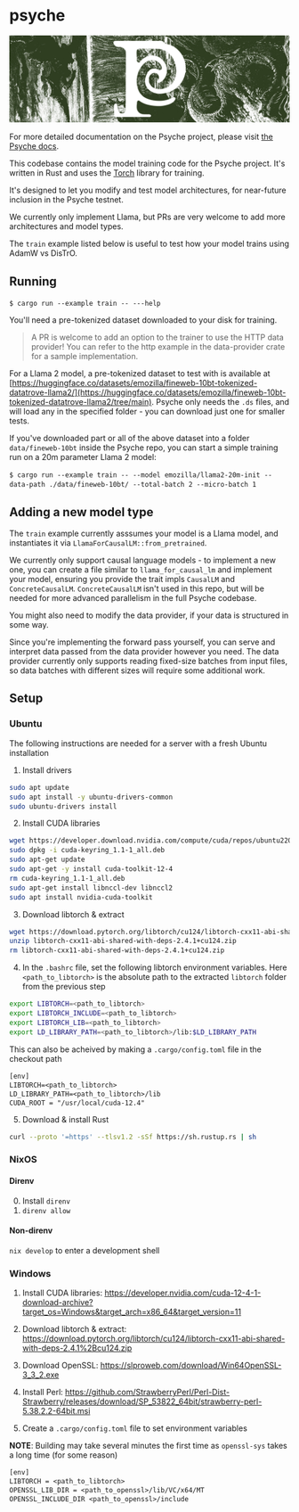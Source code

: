 # psyche

<p align="center" width="100%">
    <img src="./psyche.jpg"> 
</p>

For more detailed documentation on the Psyche project, please visit [the Psyche docs](https://docs.psyche.network).

This codebase contains the model training code for the Psyche project.
It's written in Rust and uses the [Torch](https://pytorch.org/) library for training.

It's designed to let you modify and test model architectures, for near-future inclusion in the Psyche testnet.

We currently only implement Llama, but PRs are very welcome to add more architectures and model types.

The `train` example listed below is useful to test how your model trains using AdamW vs DisTrO.

## Running

`$ cargo run --example train -- ---help`

You'll need a pre-tokenized dataset downloaded to your disk for training.

> A PR is welcome to add an option to the trainer to use the HTTP data provider! You can refer to the http example in the data-provider crate for a sample implementation.

For a Llama 2 model, a pre-tokenized dataset to test with is available at [https://huggingface.co/datasets/emozilla/fineweb-10bt-tokenized-datatrove-llama2/](https://huggingface.co/datasets/emozilla/fineweb-10bt-tokenized-datatrove-llama2/tree/main). Psyche only needs the `.ds` files, and will load any in the specified folder - you can download just one for smaller tests.

If you've downloaded part or all of the above dataset into a folder `data/fineweb-10bt` inside the Psyche repo, you can start a simple training run on a 20m parameter Llama 2 model:

`$ cargo run --example train -- --model emozilla/llama2-20m-init --data-path ./data/fineweb-10bt/ --total-batch 2 --micro-batch 1`

## Adding a new model type
The `train` example currently asssumes your model is a Llama model, and instantiates it via `LlamaForCausalLM::from_pretrained`.

We currently only support causal language models - to implement a new one, you can create a file similar to `llama_for_causal_lm` and implement your model, ensuring you provide the trait impls `CausalLM` and `ConcreteCausalLM`. `ConcreteCausalLM` isn't used in this repo, but will be needed for more advanced parallelism in the full Psyche codebase.

You might also need to modify the data provider, if your data is structured in some way.

Since you're implementing the forward pass yourself, you can serve and interpret data passed from the data provider however you need.
The data provider currently only supports reading fixed-size batches from input files, so data batches with different sizes will require some additional work.


## Setup

### Ubuntu

The following instructions are needed for a server with a fresh Ubuntu installation

1. Install drivers

```bash
sudo apt update
sudo apt install -y ubuntu-drivers-common
sudo ubuntu-drivers install
```

2. Install CUDA libraries

```bash
wget https://developer.download.nvidia.com/compute/cuda/repos/ubuntu2204/x86_64/cuda-keyring_1.1-1_all.deb
sudo dpkg -i cuda-keyring_1.1-1_all.deb
sudo apt-get update
sudo apt-get -y install cuda-toolkit-12-4
rm cuda-keyring_1.1-1_all.deb
sudo apt-get install libnccl-dev libnccl2
sudo apt install nvidia-cuda-toolkit
```

3. Download libtorch & extract

```bash
wget https://download.pytorch.org/libtorch/cu124/libtorch-cxx11-abi-shared-with-deps-2.4.1%2Bcu124.zip
unzip libtorch-cxx11-abi-shared-with-deps-2.4.1+cu124.zip
rm libtorch-cxx11-abi-shared-with-deps-2.4.1+cu124.zip
```

4. In the `.bashrc` file, set the following libtorch environment variables. Here `<path_to_libtorch>` is the absolute path
   to the extracted `libtorch` folder from the previous step

```bash
export LIBTORCH=<path_to_libtorch>
export LIBTORCH_INCLUDE=<path_to_libtorch>
export LIBTORCH_LIB=<path_to_libtorch>
export LD_LIBRARY_PATH=<path_to_libtorch>/lib:$LD_LIBRARY_PATH
```

This can also be acheived by making a `.cargo/config.toml` file in the checkout path

```
[env]
LIBTORCH=<path_to_libtorch>
LD_LIBRARY_PATH=<path_to_libtorch>/lib
CUDA_ROOT = "/usr/local/cuda-12.4"
```

5. Download & install Rust

```bash
curl --proto '=https' --tlsv1.2 -sSf https://sh.rustup.rs | sh
```

### NixOS

#### Direnv

0. Install `direnv`
1. `direnv allow`

#### Non-direnv

`nix develop` to enter a development shell

### Windows

1. Install CUDA libraries: https://developer.nvidia.com/cuda-12-4-1-download-archive?target_os=Windows&target_arch=x86_64&target_version=11

2. Download libtorch & extract: https://download.pytorch.org/libtorch/cu124/libtorch-cxx11-abi-shared-with-deps-2.4.1%2Bcu124.zip

3. Download OpenSSL: https://slproweb.com/download/Win64OpenSSL-3_3_2.exe

4. Install Perl: https://github.com/StrawberryPerl/Perl-Dist-Strawberry/releases/download/SP_53822_64bit/strawberry-perl-5.38.2.2-64bit.msi

5. Create a `.cargo/config.toml` file to set environment variables

**NOTE**: Building may take several minutes the first time as `openssl-sys` takes a long time (for some reason)

```
[env]
LIBTORCH = <path_to_libtorch>
OPENSSL_LIB_DIR = <path_to_openssl>/lib/VC/x64/MT
OPENSSL_INCLUDE_DIR <path_to_openssl>/include
```
